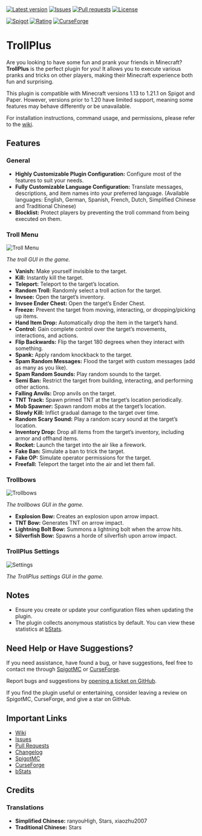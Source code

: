 [![Latest version](https://img.shields.io/github/v/release/gaming12846/TrollPlus?label=Latest%20release&color=blueviolet)](https://github.com/Gaming12846/TrollPlus/releases)
[![Issues](https://img.shields.io/github/issues/Gaming12846/TrollPlus?label=Issues)](https://github.com/Gaming12846/TrollPlus/issues)
[![Pull requests](https://img.shields.io/github/issues-pr/Gaming12846/TrollPlus?label=Pull%20requests)](https://github.com/Gaming12846/TrollPlus/pulls)
[![License](https://img.shields.io/github/license/Gaming12846/TrollPlus?label=License&color=red)](https://github.com/Gaming12846/TrollPlus/blob/master/LICENSE)

[![Spigot](https://img.shields.io/badge/Spigot-orange)](https://www.spigotmc.org/resources/81193)
[![Rating](https://img.shields.io/spiget/rating/81193?label=Rating&color=orange)](https://www.spigotmc.org/resources/81193/reviews)
[![CurseForge](https://img.shields.io/badge/CurseForge-darkred)](https://www.curseforge.com/minecraft/bukkit-plugins/trollplus-gaming12846)

# TrollPlus

Are you looking to have some fun and prank your friends in Minecraft? **TrollPlus** is the perfect plugin for you! It
allows you to execute various pranks and tricks on other players, making their Minecraft experience both fun and
surprising.

This plugin is compatible with Minecraft versions 1.13 to 1.21.1 on Spigot and Paper. However, versions prior to 1.20
have limited support, meaning some features may behave differently or be unavailable.

For installation instructions, command usage, and permissions, please refer to
the [wiki](https://github.com/Gaming12846/TrollPlus/wiki).

## Features

### General

- **Highly Customizable Plugin Configuration:** Configure most of the features to suit your needs.
- **Fully Customizable Language Configuration:** Translate messages, descriptions, and item names into your preferred
  language. (Available languages: English, German, Spanish, French, Dutch, Simplified Chinese and Traditional Chinese)
- **Blocklist:** Protect players by preventing the troll command from being executed on them.

### Troll Menu

![Troll Menu](https://up.picr.de/45943955mv.png)

_The troll GUI in the game._

- **Vanish:** Make yourself invisible to the target.
- **Kill:** Instantly kill the target.
- **Teleport:** Teleport to the target’s location.
- **Random Troll:** Randomly select a troll action for the target.
- **Invsee:** Open the target’s inventory.
- **Invsee Ender Chest:** Open the target’s Ender Chest.
- **Freeze:** Prevent the target from moving, interacting, or dropping/picking up items.
- **Hand Item Drop:** Automatically drop the item in the target’s hand.
- **Control:** Gain complete control over the target’s movements, interactions, and actions.
- **Flip Backwards:** Flip the target 180 degrees when they interact with something.
- **Spank:** Apply random knockback to the target.
- **Spam Random Messages:** Flood the target with custom messages (add as many as you like).
- **Spam Random Sounds:** Play random sounds to the target.
- **Semi Ban:** Restrict the target from building, interacting, and performing other actions.
- **Falling Anvils:** Drop anvils on the target.
- **TNT Track:** Spawn primed TNT at the target’s location periodically.
- **Mob Spawner:** Spawn random mobs at the target’s location.
- **Slowly Kill:** Inflict gradual damage to the target over time.
- **Random Scary Sound:** Play a random scary sound at the target’s location.
- **Inventory Drop:** Drop all items from the target’s inventory, including armor and offhand items.
- **Rocket:** Launch the target into the air like a firework.
- **Fake Ban:** Simulate a ban to trick the target.
- **Fake OP:** Simulate operator permissions for the target.
- **Freefall:** Teleport the target into the air and let them fall.

### Trollbows

![Trollbows](https://up.picr.de/45943956ef.png)

_The trollbows GUI in the game._

- **Explosion Bow:** Creates an explosion upon arrow impact.
- **TNT Bow:** Generates TNT on arrow impact.
- **Lightning Bolt Bow:** Summons a lightning bolt when the arrow hits.
- **Silverfish Bow:** Spawns a horde of silverfish upon arrow impact.

### TrollPlus Settings

![Settings](https://up.picr.de/45943957jn.png)

_The TrollPlus settings GUI in the game._

## Notes

- Ensure you create or update your configuration files when updating the plugin.
- The plugin collects anonymous statistics by default. You can view these statistics
  at [bStats](https://bstats.org/plugin/bukkit/TrollPlus).

## Need Help or Have Suggestions?

If you need assistance, have found a bug, or have suggestions, feel free to contact me
through [SpigotMC](https://www.spigotmc.org/members/gaming12846.305963)
or [CurseForge](https://www.curseforge.com/members/gaming12846/projects).

Report bugs and suggestions by [opening a ticket on GitHub](https://github.com/Gaming12846/TrollPlus/issues).

If you find the plugin useful or entertaining, consider leaving a review on SpigotMC, CurseForge, and give a star on
GitHub.

## Important Links

- [Wiki](https://github.com/Gaming12846/TrollPlus/wiki)
- [Issues](https://github.com/Gaming12846/TrollPlus/issues)
- [Pull Requests](https://github.com/Gaming12846/TrollPlus/pulls)
- [Changelog](https://github.com/Gaming12846/TrollPlus/blob/master/CHANGELOG.md)
- [SpigotMC](https://www.spigotmc.org/resources/81193)
- [CurseForge](https://www.curseforge.com/minecraft/bukkit-plugins/trollplus-gaming12846)
- [bStats](https://bstats.org/plugin/bukkit/TrollPlus)

## Credits

### Translations

- **Simplified Chinese:** ranyouHigh, Stars, xiaozhu2007
- **Traditional Chinese:** Stars